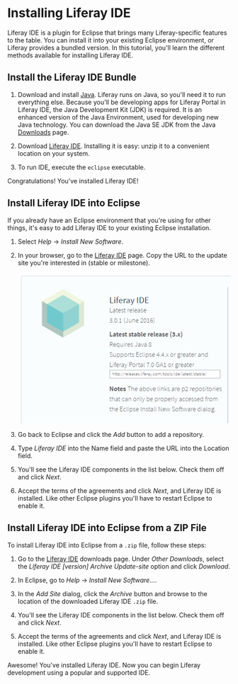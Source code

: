 # Installing Liferay IDE [](id=installing-liferay-ide)

Liferay IDE is a plugin for Eclipse that brings many Liferay-specific features
to the table. You can install it into your existing Eclipse environment, or
Liferay provides a bundled version. In this tutorial, you'll learn the different
methods available for installing Liferay IDE.

## Install the Liferay IDE Bundle [](id=install-the-liferay-ide-bundle)

1.  Download and install [Java](http://java.oracle.com). Liferay runs on Java, so
    you'll need it to run everything else. Because you'll be developing apps for
    Liferay Portal in Liferay IDE, the Java Development Kit (JDK) is required.
    It is an enhanced version of the Java Environment, used for developing new
    Java technology. You can download the Java SE JDK from the Java
    [Downloads](http://www.oracle.com/technetwork/java/javase/downloads/index.html)
    page. 

2.  Download
    [Liferay IDE](https://www.liferay.com/downloads/liferay-projects/liferay-ide).
    Installing it is easy: unzip it to a convenient location on your system. 

3. To run IDE, execute the `eclipse` executable.

Congratulations! You've installed Liferay IDE! 

## Install Liferay IDE into Eclipse [](id=install-liferay-ide-into-eclipse)

If you already have an Eclipse environment that you're using for other
things, it's easy to add Liferay IDE to your existing Eclipse installation. 

1.  Select *Help* &rarr; *Install New Software*. 

2.  In your browser, go to the
    [Liferay IDE](https://www.liferay.com/downloads/liferay-projects/liferay-ide)
    page. Copy the URL to the update site you're interested in (stable or
    milestone). 

    ![Figure 1: Liferay provides two update sites: stable for those who want a well-tested environment, and milestone for those who like the bleeding edge.](../../../images/liferay-ide-download.png)

3.  Go back to Eclipse and click the *Add* button to add a repository. 

4.  Type *Liferay IDE* into the Name field and paste the URL into the Location 
    field. 

5.  You'll see the Liferay IDE components in the list below. Check them off and
    click *Next*. 

6.  Accept the terms of the agreements and click *Next*, and Liferay IDE is
    installed. Like other Eclipse plugins you'll have to restart Eclipse to
    enable it. 

## Install Liferay IDE into Eclipse from a ZIP File [](id=install-liferay-ide-into-eclipse-from-a-zip-file)

To install Liferay IDE into Eclipse from a `.zip` file, follow these steps: 

1.  Go to the
    [Liferay IDE](https://www.liferay.com/downloads/liferay-projects/liferay-ide)
    downloads page. Under *Other Downloads*, select the *Liferay IDE [version]
    Archive Update-site* option and click *Download*.

2.  In Eclipse, go to *Help* &rarr; *Install New Software...*. 

3.  In the *Add Site* dialog, click the *Archive* button and browse to the
    location of the downloaded Liferay IDE `.zip` file.

4.  You'll see the Liferay IDE components in the list below. Check them off and
    click *Next*. 

5.  Accept the terms of the agreements and click *Next*, and Liferay IDE is
    installed. Like other Eclipse plugins you'll have to restart Eclipse to
    enable it.

Awesome! You've installed Liferay IDE. Now you can begin Liferay development
using a popular and supported IDE.
